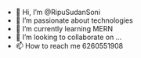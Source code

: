- 👋 Hi, I’m @RipuSudanSoni
- 👀 I’m passionate about technologies
- 🌱 I’m currently learning MERN
- 💞️ I’m looking to collaborate on ...
- 📫 How to reach me 6260551908

<!---
RipuSudanSoni/RipuSudanSoni is a ✨ special ✨ repository because its `README.md` (this file) appears on your GitHub profile.
You can click the Preview link to take a look at your changes.
--->
